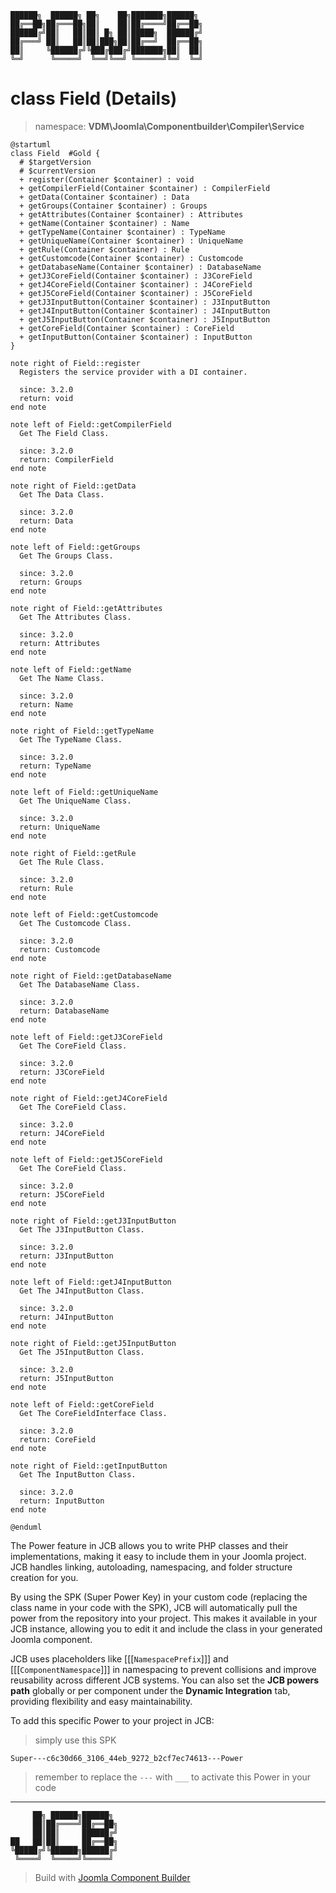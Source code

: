 ```
██████╗  ██████╗ ██╗    ██╗███████╗██████╗
██╔══██╗██╔═══██╗██║    ██║██╔════╝██╔══██╗
██████╔╝██║   ██║██║ █╗ ██║█████╗  ██████╔╝
██╔═══╝ ██║   ██║██║███╗██║██╔══╝  ██╔══██╗
██║     ╚██████╔╝╚███╔███╔╝███████╗██║  ██║
╚═╝      ╚═════╝  ╚══╝╚══╝ ╚══════╝╚═╝  ╚═╝
```
# class Field (Details)
> namespace: **VDM\Joomla\Componentbuilder\Compiler\Service**

```uml
@startuml
class Field  #Gold {
  # $targetVersion
  # $currentVersion
  + register(Container $container) : void
  + getCompilerField(Container $container) : CompilerField
  + getData(Container $container) : Data
  + getGroups(Container $container) : Groups
  + getAttributes(Container $container) : Attributes
  + getName(Container $container) : Name
  + getTypeName(Container $container) : TypeName
  + getUniqueName(Container $container) : UniqueName
  + getRule(Container $container) : Rule
  + getCustomcode(Container $container) : Customcode
  + getDatabaseName(Container $container) : DatabaseName
  + getJ3CoreField(Container $container) : J3CoreField
  + getJ4CoreField(Container $container) : J4CoreField
  + getJ5CoreField(Container $container) : J5CoreField
  + getJ3InputButton(Container $container) : J3InputButton
  + getJ4InputButton(Container $container) : J4InputButton
  + getJ5InputButton(Container $container) : J5InputButton
  + getCoreField(Container $container) : CoreField
  + getInputButton(Container $container) : InputButton
}

note right of Field::register
  Registers the service provider with a DI container.

  since: 3.2.0
  return: void
end note

note left of Field::getCompilerField
  Get The Field Class.

  since: 3.2.0
  return: CompilerField
end note

note right of Field::getData
  Get The Data Class.

  since: 3.2.0
  return: Data
end note

note left of Field::getGroups
  Get The Groups Class.

  since: 3.2.0
  return: Groups
end note

note right of Field::getAttributes
  Get The Attributes Class.

  since: 3.2.0
  return: Attributes
end note

note left of Field::getName
  Get The Name Class.

  since: 3.2.0
  return: Name
end note

note right of Field::getTypeName
  Get The TypeName Class.

  since: 3.2.0
  return: TypeName
end note

note left of Field::getUniqueName
  Get The UniqueName Class.

  since: 3.2.0
  return: UniqueName
end note

note right of Field::getRule
  Get The Rule Class.

  since: 3.2.0
  return: Rule
end note

note left of Field::getCustomcode
  Get The Customcode Class.

  since: 3.2.0
  return: Customcode
end note

note right of Field::getDatabaseName
  Get The DatabaseName Class.

  since: 3.2.0
  return: DatabaseName
end note

note left of Field::getJ3CoreField
  Get The CoreField Class.

  since: 3.2.0
  return: J3CoreField
end note

note right of Field::getJ4CoreField
  Get The CoreField Class.

  since: 3.2.0
  return: J4CoreField
end note

note left of Field::getJ5CoreField
  Get The CoreField Class.

  since: 3.2.0
  return: J5CoreField
end note

note right of Field::getJ3InputButton
  Get The J3InputButton Class.

  since: 3.2.0
  return: J3InputButton
end note

note left of Field::getJ4InputButton
  Get The J4InputButton Class.

  since: 3.2.0
  return: J4InputButton
end note

note right of Field::getJ5InputButton
  Get The J5InputButton Class.

  since: 3.2.0
  return: J5InputButton
end note

note left of Field::getCoreField
  Get The CoreFieldInterface Class.

  since: 3.2.0
  return: CoreField
end note

note right of Field::getInputButton
  Get The InputButton Class.

  since: 3.2.0
  return: InputButton
end note
 
@enduml
```

The Power feature in JCB allows you to write PHP classes and their implementations, making it easy to include them in your Joomla project. JCB handles linking, autoloading, namespacing, and folder structure creation for you.

By using the SPK (Super Power Key) in your custom code (replacing the class name in your code with the SPK), JCB will automatically pull the power from the repository into your project. This makes it available in your JCB instance, allowing you to edit it and include the class in your generated Joomla component.

JCB uses placeholders like [[[`NamespacePrefix`]]] and [[[`ComponentNamespace`]]] in namespacing to prevent collisions and improve reusability across different JCB systems. You can also set the **JCB powers path** globally or per component under the **Dynamic Integration** tab, providing flexibility and easy maintainability.

To add this specific Power to your project in JCB:

> simply use this SPK
```
Super---c6c30d66_3106_44eb_9272_b2cf7ec74613---Power
```
> remember to replace the `---` with `___` to activate this Power in your code

---
```
     ██╗ ██████╗██████╗
     ██║██╔════╝██╔══██╗
     ██║██║     ██████╔╝
██   ██║██║     ██╔══██╗
╚█████╔╝╚██████╗██████╔╝
 ╚════╝  ╚═════╝╚═════╝
```
> Build with [Joomla Component Builder](https://git.vdm.dev/joomla/Component-Builder)

